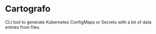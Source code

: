 # Cartografo


CLI tool to generate Kubernetes ConfigMaps or Secrets with a lot of data entries from files.


## 